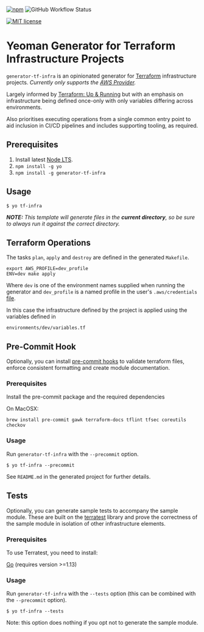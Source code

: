 [![npm](https://img.shields.io/npm/v/generator-tf-infra)](https://www.npmjs.com/package/generator-tf-infra)
![GitHub Workflow Status](https://img.shields.io/github/workflow/status/shladdergoo/generator-tf-infra/Node%20CICD)

[![MIT license](http://img.shields.io/badge/license-MIT-brightgreen.svg)](http://opensource.org/licenses/MIT)

# Yeoman Generator for Terraform Infrastructure Projects

`generator-tf-infra` is an opinionated generator for [Terraform](https://www.terraform.io/) infrastructure projects. *Currently only supports the [AWS Provider](https://registry.terraform.io/providers/hashicorp/aws/latest/docs).*

Largely informed by [Terraform: Up & Running](https://www.terraformupandrunning.com/) but with an emphasis on 
infrastructure being defined once-only with only variables differing across environments.

Also prioritises executing operations from a single common entry point to aid inclusion in CI/CD pipelines and includes supporting tooling, as required.

## Prerequisites
1. Install latest [Node LTS](https://nodejs.org).
2. `npm install -g yo`
3. `npm install -g generator-tf-infra`

## Usage
```
$ yo tf-infra
```

***NOTE:** This template will generate files in the **current directory**, so be sure to always run it against the correct directory.*

## Terraform Operations
The tasks `plan`, `apply` and `destroy` are defined in the generated `Makefile`.
```
export AWS_PROFILE=dev_profile
ENV=dev make apply
```
Where `dev` is one of the environment names supplied when running the generator and `dev_profile` is a named profile in the user's `.aws/credentials` [file](https://docs.aws.amazon.com/cli/latest/userguide/cli-configure-files.html).

In this case the infrastructure defined by the project is applied using the variables defined in
```
environments/dev/variables.tf
```

## Pre-Commit Hook

Optionally, you can install [pre-commit hooks](https://github.com/antonbabenko/pre-commit-terraform) to validate terraform files, enforce consistent formatting and create module documentation.

### Prerequisites
Install the pre-commit package and the required dependencies

On MacOSX:

```
brew install pre-commit gawk terraform-docs tflint tfsec coreutils checkov
```
### Usage
Run `generator-tf-infra` with the `--precommit` option.
```
$ yo tf-infra --precommit
```
See `README.md` in the generated project for further details.

## Tests

Optionally, you can generate sample tests to accompany the sample module. These are built on the [terratest](https://terratest.gruntwork.io/) library and prove the correctness of the sample module in isolation of other infrastructure elements.

### Prerequisites
To use Terratest, you need to install:

[Go](https://golang.org/) (requires version >=1.13)

### Usage
Run `generator-tf-infra` with the `--tests` option (this can be combined with the `--precommit` option).
```
$ yo tf-infra --tests
```
Note: this option does nothing if you opt not to generate the sample module.
